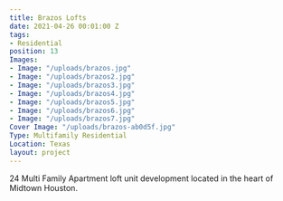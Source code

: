 ```yaml
---
title: Brazos Lofts
date: 2021-04-26 00:01:00 Z
tags:
- Residential
position: 13
Images:
- Image: "/uploads/brazos.jpg"
- Image: "/uploads/brazos2.jpg"
- Image: "/uploads/brazos3.jpg"
- Image: "/uploads/brazos4.jpg"
- Image: "/uploads/brazos5.jpg"
- Image: "/uploads/brazos6.jpg"
- Image: "/uploads/brazos7.jpg"
Cover Image: "/uploads/brazos-ab0d5f.jpg"
Type: Multifamily Residential
Location: Texas
layout: project
---
```


24 Multi Family Apartment loft unit development located in the heart of Midtown Houston.
